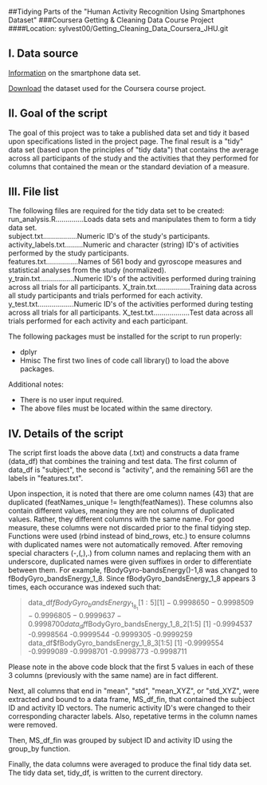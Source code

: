 ##Tidying Parts of the "Human Activity Recognition Using Smartphones Dataset"
###Coursera Getting & Cleaning Data Course Project
####Location: sylvest00/Getting_Cleaning_Data_Coursera_JHU.git


I. Data source
--------------
[Information](http://archive.ics.uci.edu/ml/datasets/Human+Activity+Recognition+Using+Smartphones) on the smartphone data set.

[Download](https://d396qusza40orc.cloudfront.net/getdata%2Fprojectfiles%2FUCI%20HAR%20Dataset.zip) the dataset used for the Coursera course project.


II. Goal of the script
----------------------
The goal of this project was to take a published data set and tidy it based upon specifications listed in the project page. The final result is a "tidy" data set (based upon the principles of "tidy data") that contains the average across all participants of the study and the activities that they performed for columns that contained the mean or the standard deviation of a measure.


III. File list
--------------
The following files are required for the tidy data set to be created:  
run_analysis.R..............Loads data sets and manipulates them to form a tidy data set.  
subject.txt.................Numeric ID's of the study's participants.  
activity_labels.txt.........Numeric and character (string) ID's of activities performed by the study participants.  
features.txt................Names of 561 body and gyroscope measures and statistical analyses from the study (normalized).
y_train.txt.................Numeric ID's of the activities performed during training across all trials for all participants.
X_train.txt.................Training data across all study participants and trials performed for each activity.  
y_test.txt..................Numeric ID's of the activities performed during testing across all trials for all participants.
X_test.txt..................Test data across all trials performed for each activity and each participant.

The following packages must be installed for the script to run properly:
- dplyr
- Hmisc
The first two lines of code call library() to load the above packages.

Additional notes:
- There is no user input required.
- The above files must be located within the same directory.

IV. Details of the script
-------------------------
The script first loads the above data (.txt) and constructs a data frame (data_df) that combines the training and test data. The first column of data_df is "subject", the second is "activity", and the remaining 561 are the labels in "features.txt".

Upon inspection, it is noted that there are ome column names (43) that are duplicated (featNames_unique != length(featNames)). These columns also contain different values, meaning they are not columns of duplicated values. Rather, they different columns with the same name. For good measure, these columns were not discarded prior to the final tidying step. Functions were used (rbind instead of bind_rows, etc.) to ensure columns with duplicated names were not automatically removed. After removing special characters (-,(,),.) from column names and replacing them with an underscore, duplicated names were given suffixes in order to differentiate between them. For example, fBodyGyro-bandsEnergy()-1,8 was changed to fBodyGyro_bandsEnergy_1_8. Since fBodyGyro_bandsEnergy_1_8 appears 3 times, each occurance was indexed such that:

> data_df$fBodyGyro_bandsEnergy_1_8_1[1:5]
[1] -0.9998650 -0.9998509 -0.9996805 -0.9999637 -0.9998700
> data_df$fBodyGyro_bandsEnergy_1_8_2[1:5]
[1] -0.9994537 -0.9998564 -0.9999544 -0.9999305 -0.9999259
> data_df$fBodyGyro_bandsEnergy_1_8_3[1:5]
[1] -0.9999554 -0.9999089 -0.9998701 -0.9998773 -0.9998711

Please note in the above code block that the first 5 values in each of these 3 columns (previously with the same name) are in fact different.

Next, all columns that end in "mean", "std", "mean_XYZ", or "std_XYZ", were extracted and bound to a data frame, MS_df_fin, that contained the subject ID and activity ID vectors. The numeric activity ID's were changed to their corresponding character labels. Also, repetative terms in the column names were removed.

Then, MS_df_fin was grouped by subject ID and activity ID using the group_by function.

Finally, the data columns were averaged to produce the final tidy data set. The tidy data set, tidy_df, is written to the current directory.